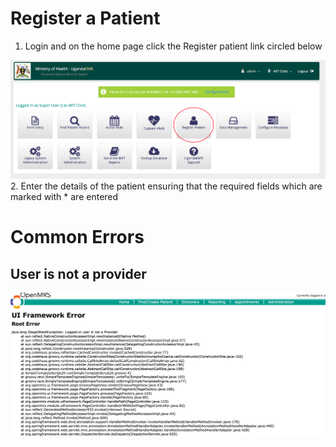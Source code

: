 # Register a Patient
1. Login and on the home page click the Register patient link circled below

![Register Patient Link](images/register_patient_link.png)
2. Enter the details of the patient ensuring that the required fields which are marked with * are entered
# Common Errors 
## User is not a provider
![User Not Provider Error](images/logged_in_user_not_provider.png)

